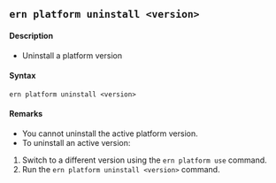## `ern platform uninstall <version>`
#### Description
* Uninstall a platform version  

#### Syntax
`ern platform uninstall <version>`

#### Remarks
* You cannot uninstall the active platform version.  
* To uninstall an active version:  
1) Switch to a different version using the `ern platform use` command.  
2) Run the `ern platform uninstall <version>` command.
